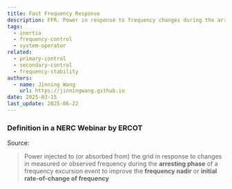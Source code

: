 ```yaml
---
title: Fast Frequency Response
description: FFR. Power in response to frequency changes during the arresting phase
tags:
  - inertia
  - frequency-control
  - system-operator
related:
  - primary-control
  - secondary-control
  - frequency-stability
authors:
  - name: Jinning Wang
    url: https://jinningwang.github.io
date: 2025-03-15
last_update: 2025-06-22
---
```


### Definition in a NERC Webinar by ERCOT

Source: <d-cite key="nerc2020ffr"></d-cite>

> Power injected to (or absorbed from) the grid in response to changes in measured or observed frequency during the **arresting phase** of a frequency excursion event to improve the **frequency nadir** or **initial rate-of-change of frequency**
